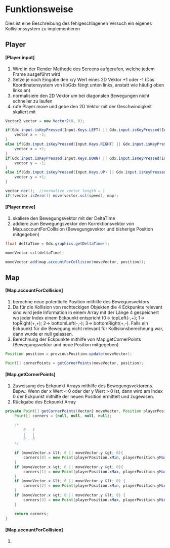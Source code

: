 # Funktionsweise

Dies ist eine Beschreibung des fehlgeschlagenen Versuch ein eigenes Kollisionssystem zu implementieren

## Player

#### [Player.input]
1. Wird in der Render Methode des Screens aufgerufen, welche jedem Frame ausgeführt wird
2. Setze je nach Eingabe den x/y Wert eines 2D Vektor +1 oder -1 (Das Koordinatensystem von libGdx fängt unten links, anstatt wie häufig oben links an)
3. normalisiere den 2D Vektor um bei diagonalen Bewegungen nicht schneller zu laufen
4. rufe Player.move und gebe den 2D Vektor mit der Geschwindigkeit skaliert mit

```java
Vector2 vector = new Vector2(0, 0);

if(Gdx.input.isKeyPressed(Input.Keys.LEFT) || Gdx.input.isKeyPressed(Input.Keys.A)){
    vector.x = -1;
}
else if(Gdx.input.isKeyPressed(Input.Keys.RIGHT) || Gdx.input.isKeyPressed(Input.Keys.D)){
    vector.x = +1;
}
if(Gdx.input.isKeyPressed(Input.Keys.DOWN) || Gdx.input.isKeyPressed(Input.Keys.S)){
    vector.y = -1;
}
else if(Gdx.input.isKeyPressed(Input.Keys.UP) || Gdx.input.isKeyPressed(Input.Keys.W)){
    vector.y = +1;
}

vector.nor();  //normalize vector length = 1
if(!vector.isZero()) move(vector.scl(speed), map);
```

#### [Player.move]
1. skaliere den Bewegungsvektor mit der DeltaTime
2. addiere zum Bewegungsvektor den Korrektionsvektor von Map.accountForCollision (Bewegungsvektor und bisherige Position mitgegeben)

```java
float deltaTime = Gdx.graphics.getDeltaTime();

moveVector.scl(deltaTime);

moveVector.add(map.accountForCollision(moveVector, position));
```

## Map

#### [Map.accountForCollision]
1. berechne neue potentielle Position mithilfe des Bewegunsvektors
2. Da für die Kollision von rechteckigen Objekten die 4 Eckpunkte relevant sind wird jede Information in einem Array mit der Länge 4 gespeichert wo jeder Index einem Eckpunkt entspricht (0-&gt; topLeft(-,+); 1-&gt; topRight(+,+); 2-&gt; bottomLeft(-,-); 3-&gt; bottomRight(+,-). Falls ein Eckpunkt für die Bewegung nicht relevant für Kollisionsberechnung war, dann wurde er null gelassen. 
3. Berechnung der Eckpunkte mithilfe von Map.getCornerPoints (Bewegungsvektor und neue Position mitgegeben)
```java
Position position = previousPosition.update(moveVector);

Point[] cornerPoints = getCornerPoints(moveVector, position);
```


#### [Map.getCornerPoints]
1. Zuweisung des Eckpunkt Arrays mithilfe des Bewegungsvektorens. Bspw.: Wenn der x Wert &lt; 0 oder der y Wert &gt; 0 ist, dann wird am Index 0 der Eckpunkt mithilfe der neuen Position ermittelt und zugewisen. 
2. Rückgabe des Eckpunkt Array
```java
private Point[] getCornerPoints(Vector2 moveVector, Position playerPosition) {
    Point[] corners = {null, null, null, null};

    /*
        0 - 1           
        |   |           
        2 - 3           
    */

    if (moveVector.x &lt; 0 || moveVector.y &gt; 0){
        corners[0] = new Point(playerPosition.xMin, playerPosition.yMax); // topLeft
    }
    if (moveVector.x &gt; 0 || moveVector.y &gt; 0){
        corners[1] = new Point(playerPosition.xMax, playerPosition.yMax); // topRight
    }
    if (moveVector.x &lt; 0 || moveVector.y &lt; 0) {
        corners[2] = new Point(playerPosition.xMin, playerPosition.yMin); // bottomLeft
    }
    if (moveVector.x &gt; 0 || moveVector.y &lt; 0) {
        corners[3] = new Point(playerPosition.xMax, playerPosition.yMin); // bottomRight
    }

    return corners;
}
```


#### [Map.accountForCollision]
1.
